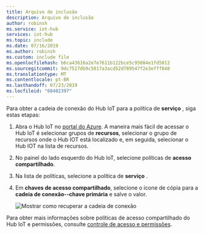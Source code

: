 ```yaml
---
title: Arquivo de inclusão
description: Arquivo de inclusão
author: robinsh
ms.service: iot-hub
services: iot-hub
ms.topic: include
ms.date: 07/16/2019
ms.author: robinsh
ms.custom: include file
ms.openlocfilehash: b6ca43616a2e7e7611b122bce5c95084e1fd5012
ms.sourcegitcommit: 9dc7517db9c5817a3acd52d789547f2e3efff848
ms.translationtype: MT
ms.contentlocale: pt-BR
ms.lasthandoff: 07/23/2019
ms.locfileid: "68402397"
---
```

<!-- This tells how to get the connection string for the service shared access policy of your IoT hub -->

Para obter a cadeia de conexão do Hub IoT para a política de **serviço** , siga estas etapas:

1. Abra o Hub IoT no [portal do Azure](https://portal.azure.com).  A maneira mais fácil de acessar o Hub IoT é selecionar grupos de **recursos**, selecionar o grupo de recursos onde o Hub IOT está localizado e, em seguida, selecionar o Hub IOT na lista de recursos.

2. No painel do lado esquerdo do Hub IoT, selecione políticas de **acesso compartilhado**.

3. Na lista de políticas, selecione a política de **serviço** .

4. Em **chaves de acesso compartilhado**, selecione o ícone de cópia para a **cadeia de conexão--chave primária** e salve o valor.

    ![Mostrar como recuperar a cadeia de conexão](./media/iot-hub-include-find-service-connection-string/iot-hub-get-connection-string.png)

Para obter mais informações sobre políticas de acesso compartilhado do Hub IoT e permissões, consulte [controle de acesso e permissões](../articles/iot-hub/iot-hub-devguide-security.md#access-control-and-permissions).
